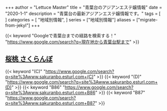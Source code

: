 +++
author = "Lettuce Master"
title = "青葉台のアジアンエステ嬢情報"
date = "2020-1-1"
description = "青葉台の最新アジアンエステ嬢情報です。"
tags = [
]
categories = [
    "地域別情報",
]
series = ["地域別情報"]
aliases = ["migrate-from-jekyl"]
+++

{{< keyword "Googleで青葉台までの経路を検索する！" "https://www.google.com/search?q=現在地から青葉台駅まで" >}}

## [桜桃 さくらんぼ](http://www.sakuranbo.esturl.com/)
{{< keyword "(C)" "https://www.google.com/search?q=site%3Awww.sakuranbo.esturl.com+(C)" >}} {{< keyword "(D)" "https://www.google.com/search?q=site%3Awww.sakuranbo.esturl.com+(D)" >}} {{< keyword "B86" "https://www.google.com/search?q=site%3Awww.sakuranbo.esturl.com+B86" >}} {{< keyword "B87" "https://www.google.com/search?q=site%3Awww.sakuranbo.esturl.com+B87" >}} 


